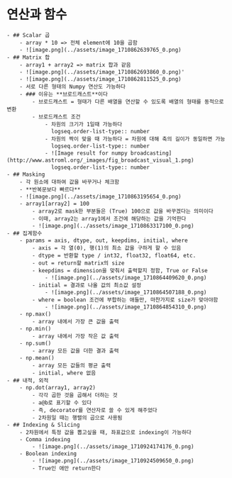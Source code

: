 # 연산과 함수
	- ## Scalar 곱
		- array * 10 => 전체 element에 10을 곱함
		- ![image.png](../assets/image_1710862639765_0.png)
	- ## Matrix 합
		- array1 + array2 => matrix 합과 같음
		- ![image.png](../assets/image_1710862693860_0.png)'
		- ![image.png](../assets/image_1710862811525_0.png)
		- 서로 다른 형태의 Numpy 연산도 가능하다
		- ### 이유는 **브로드캐스트**이다
			- 브로드캐스트 = 형태가 다른 배열을 연산할 수 있도록 배열의 형태를 동적으로 변환
			- 브로드캐스트 조건
				- 차원의 크기가 1일때 가능하다
				  logseq.order-list-type:: number
				- 차원의 짝이 맞을 때 가능하다 = 차원에 대해 축의 길이가 동일하면 가능
				  logseq.order-list-type:: number
				- ![Image result for numpy broadcasting](http://www.astroml.org/_images/fig_broadcast_visual_1.png)
				  logseq.order-list-type:: number
	- ## Masking
		- 각 원소에 대하여 값을 바꾸거나 체크함
		- **반복문보다 빠르다**
		- ![image.png](../assets/image_1710863195654_0.png)
		- array1[array2] = 100
			- array2로 mask한 부분들은 (True) 100으로 값을 바꾸겠다는 의미이다
			- 이때, array2는 array1에서 조건에 해당하는 값을 기억한다
			- ![image.png](../assets/image_1710863317100_0.png)
	- ## 집계함수
		- params = axis, dtype, out, keepdims, initial, where
			- axis = 각 열(0), 행(1)의 최소 값을 구하게 할 수 있음
			- dtype = 반환할 type / int32, float32, float64, etc.
			- out = return할 matrix의 size
			- keepdims = dimension을 맞춰서 출력할지 정함, True or False
				- ![image.png](../assets/image_1710864409620_0.png)
			- initial = 결과로 나올 값의 최소값 설정
				- ![image.png](../assets/image_1710864507188_0.png)
			- where = boolean 조건에 부합하는 애들만, 마찬가지로 size가 맞아야함
				- ![image.png](../assets/image_1710864854310_0.png)
		- np.max()
			- array 내에서 가장 큰 값을 출력
		- np.min()
			- array 내에서 가장 작은 값 출력
		- np.sum()
			- array 모든 값을 더한 결과 출력
		- np.mean()
			- array 모든 값들의 평균 출력
			- initial, where 없음
	- ## 내적, 외적
		- np.dot(array1, array2)
			- 각각 곱한 것을 곱해서 더하는 것
			- a@b로 표기할 수 있다
			- 즉, decorator를 연산자로 쓸 수 있게 해주었다
			- 2차원일 때는 행렬의 곱으로 사용됨
	- ## Indexing & Slicing
		- 2차원에서 특정 값을 뽑고싶을 때, 좌표값으로 indexing이 가능하다
		- Comma indexing
			- ![image.png](../assets/image_1710924174176_0.png)
		- Boolean indexing
			- ![image.png](../assets/image_1710924509650_0.png)
			- True인 애만 return한다